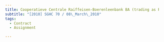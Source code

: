 ```yaml
---
title: Cooperatieve Centrale Raiffeisen-Boerenleenbank BA (trading as Rabobank International), 
subtitle: "[2010] SGHC 70 / 08\_March\_2010"
tags:
  - Contract
  - Assignment

---
```


